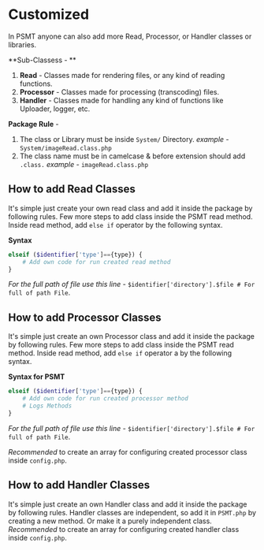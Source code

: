 # Customized
In PSMT anyone can also add more Read, Processor, or Handler classes or libraries.

**Sub-Classess - **
1. **Read** - Classes made for rendering files, or any kind of reading functions. 
2. **Processor** - Classes made for processing (transcoding) files. 
3. **Handler** - Classes made for handling any kind of functions like Uploader, logger, etc.

**Package Rule** -
1. The class or Library must be inside `System/` Directory.
*example -* `System/imageRead.class.php`
2. The class name must be in camelcase & before extension should add `.class.`
*example -* `imageRead.class.php`

## How to add Read Classes
It's simple just create your own read class and add it inside the package by following rules.
Few more steps to add class inside the PSMT read method. Inside read method, add `else if` operator by the following syntax.

**Syntax**
```php 
elseif ($identifier['type']=={type}) {
	# Add own code for run created read method
}
``` 
*For the full path of file use this line -*
 `$identifier['directory'].$file # For full of path File`.

## How to add Processor Classes
It's simple just create an own Processor class and add it inside the package by following rules. 
Few more steps to add class inside the PSMT read method.  Inside read method, add `else if` operator a by the following syntax.


**Syntax for PSMT**
```php
elseif ($identifier['type']=={type}) {
	# Add own code for run created processor method
	# Logs Methods
}
```
*For the full path of file use this line -*
 `$identifier['directory'].$file # For full of path File`.
 
 *Recommended* to create an array for configuring created processor class inside `config.php`.
 
## How to add Handler Classes
It's simple just create an own Handler class and add it inside the package by following rules. Handler classes are independent, so add it in `PSMT.php` by creating a new method. Or make it a purely independent class. 
 *Recommended* to create an array for configuring created handler class inside `config.php`.

